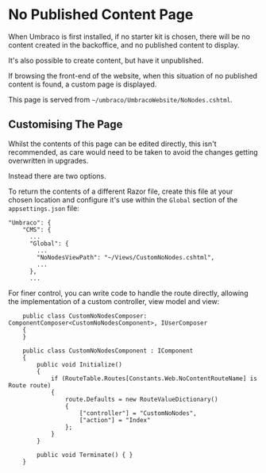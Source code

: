 # No Published Content Page

When Umbraco is first installed, if no starter kit is chosen, there will be no content created in the backoffice, and no published content to display.

It's also possible to create content, but have it unpublished.

If browsing the front-end of the website, when this situation of no published content is found, a custom page is displayed.

This page is served from `~/umbraco/UmbracoWebsite/NoNodes.cshtml`.

## Customising The Page

Whilst the contents of this page can be edited directly, this isn't recommended, as care would need to be taken to avoid the changes getting overwritten in upgrades.

Instead there are two options.

To return the contents of a different Razor file, create this file at your chosen location and configure it's use within the `Global` section of the `appsettings.json` file:

```
"Umbraco": {
    "CMS": {
      ...
      "Global": {
        ...
        "NoNodesViewPath": "~/Views/CustomNoNodes.cshtml",
        ...
      },
	  ...
```

For finer control, you can write code to handle the route directly, allowing the implementation of a custom controller, view model and view:

```
    public class CustomNoNodesComposer: ComponentComposer<CustomNoNodesComponent>, IUserComposer
    {
    }

    public class CustomNoNodesComponent : IComponent
    {
        public void Initialize()
        {
            if (RouteTable.Routes[Constants.Web.NoContentRouteName] is Route route)
            {
                route.Defaults = new RouteValueDictionary()
                {
                    ["controller"] = "CustomNoNodes",
                    ["action"] = "Index"
                };
            }
        }

        public void Terminate() { }
    }
```
